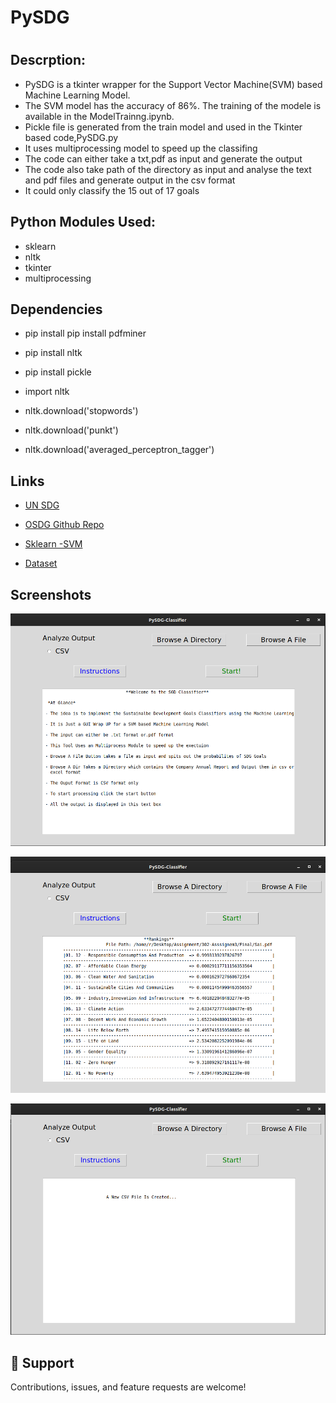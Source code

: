 # PySDG
<h1 align="center"><project-name></h1>

<p align="center"><project-description></p>

## Descrption:
  - PySDG is a tkinter wrapper for the Support Vector Machine(SVM) based Machine Learning Model. 
  - The SVM model has the accuracy of 86%. The training of the modele is available in the ModelTrainng.ipynb.
  - Pickle file is generated from the train model and used in the Tkinter based code,PySDG.py
  - It uses multiprocessing model to speed up the classifing
  - The code can either take a txt,pdf as input and generate the output
  - The code also take path of the directory as input and analyse the text and pdf files and generate output in the csv format
  - It could only classify the 15 out of 17 goals
  
  
## Python Modules Used:

- sklearn
- nltk
- tkinter
- multiprocessing

## Dependencies


 - pip install pip install pdfminer

 -  pip install nltk

 - pip install pickle

 
 - import nltk

 - nltk.download('stopwords')

 - nltk.download('punkt')

 - nltk.download('averaged_perceptron_tagger')

## Links

- [UN SDG](https://sdgs.un.org/goals)

- [OSDG Github Repo](https://github.com/osdg-ai)

- [Sklearn -SVM](https://scikit-learn.org/stable/modules/svm.html)

- [Dataset](https://zenodo.org/record/5550238/files/osdg-community-dataset-v21-09-30.csv?download=1)


## Screenshots

![](/screenshots/1.png)

![](/screenshots/2.png)

![](/screenshots/3.png)


## 🤝 Support

Contributions, issues, and feature requests are welcome!

